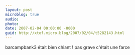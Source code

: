 ```yaml
---
layout: post
microblog: true
audio: 
photo: 
date: 2007-02-04 00:00:00 -0000
guid: http://xtof.micro.blog/2007/02/04/t5282143.html
---
```

barcampbank3 était bien chiant ! pas grave c'était une farce 
